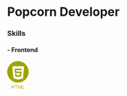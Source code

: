 # Popcorn Developer

### Skills
#### - Frontend

<a href="https://github.com/Popcorn412">
	<img 
		alt="HTML" 
		src="./assets/images/icons/html.svg" 
		width="50"
	/>
</a>
